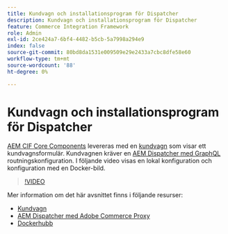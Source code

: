 ```yaml
---
title: Kundvagn och installationsprogram för Dispatcher
description: Kundvagn och installationsprogram för Dispatcher
feature: Commerce Integration Framework
role: Admin
exl-id: 2ce424a7-6bf4-4482-b5cb-5a7998a294e9
index: false
source-git-commit: 80bd8da1531e009509e29e2433a7cbc8dfe58e60
workflow-type: tm+mt
source-wordcount: '88'
ht-degree: 0%

---
```



# Kundvagn och installationsprogram för Dispatcher

[AEM CIF Core Components](https://github.com/adobe/aem-core-cif-components) levereras med en [kundvagn](https://github.com/adobe/aem-core-cif-components/tree/master/ui.apps/src/main/content/jcr_root/apps/core/cif/components/commerce/minicart/v1/minicart) som visar ett kundvagnsformulär. Kundvagnen kräver en [AEM Dispatcher med GraphQL](https://github.com/adobe/aem-core-cif-components/blob/master/dispatcher) routningskonfiguration. I följande video visas en lokal konfiguration och konfiguration med en Docker-bild.

>[!VIDEO](https://video.tv.adobe.com/v/29656/?quality=12)

Mer information om det här avsnittet finns i följande resurser:

- [Kundvagn](https://github.com/adobe/aem-core-cif-components/tree/master/ui.apps/src/main/content/jcr_root/apps/core/cif/components/commerce/minicart/v1/minicart)
- [AEM Dispatcher med Adobe Commerce Proxy](https://github.com/adobe/aem-core-cif-components/tree/master/dispatcher)
- [Dockerhubb](https://hub.docker.com/)
